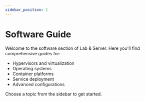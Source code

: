 ```yaml
---
sidebar_position: 1
---
```


# Software Guide

Welcome to the software section of Lab & Server. Here you'll find comprehensive guides for:

- Hypervisors and virtualization
- Operating systems
- Container platforms
- Service deployment
- Advanced configurations

Choose a topic from the sidebar to get started.

